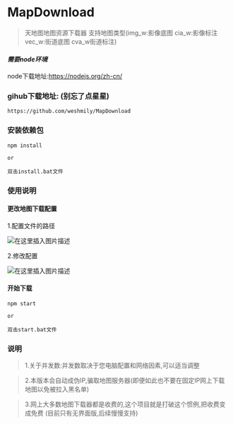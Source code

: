 # MapDownload

> 天地图地图资源下载器 支持地图类型(img_w:影像底图 cia_w:影像标注 vec_w:街道底图 cva_w街道标注)


#### *需要node环境*
node下载地址:https://nodejs.org/zh-cn/
### gihub下载地址: (别忘了点星星)

```
https://github.com/weshmily/MapDownload
```


### 安装依赖包
```
npm install

or

双击install.bat文件
```



### 使用说明

#### 更改地图下载配置

1.配置文件的路径

![在这里插入图片描述](https://github-1251311788.cos.ap-beijing.myqcloud.com/MapDownload/address.jpg)

2.修改配置

![在这里插入图片描述](https://github-1251311788.cos.ap-beijing.myqcloud.com/MapDownload/configimg.jpg)


#### 开始下载

```
npm start

or

双击start.bat文件

```

### 说明

>1.关于并发数:并发数取决于您电脑配置和网络因素,可以适当调整


>2.本版本会自动成伪IP,骗取地图服务器(即便如此也不要在固定IP网上下载地图以免被拉入黑名单)

>3.网上大多数地图下载器都是收费的,这个项目就是打破这个惯例,把收费变成免费
(目前只有无界面版,后续慢慢支持)